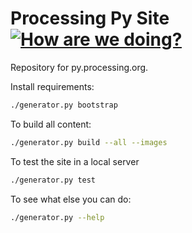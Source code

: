 # Processing Py Site [![How are we doing?](https://travis-ci.org/kazimuth/processing-py-site.svg)](https://travis-ci.org/kazimuth/processing-py-site)

Repository for py.processing.org.

Install requirements:
```sh
./generator.py bootstrap
```
To build all content:
```sh
./generator.py build --all --images
```
To test the site in a local server
```sh
./generator.py test
```
To see what else you can do:
```sh
./generator.py --help
```
